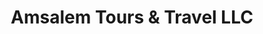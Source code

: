 ---
title: "Amsalem Tours & Travel LLC"
url: /wayne/amsalem-tours-und-travel-llc/
shop: Reisebüro
---